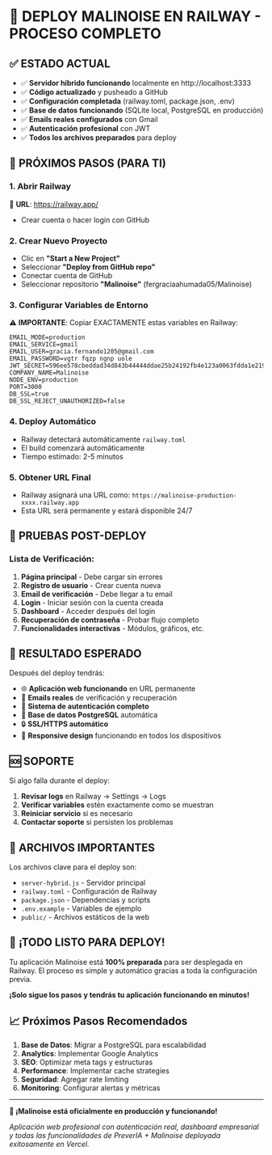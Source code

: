 # 🎯 DEPLOY MALINOISE EN RAILWAY - PROCESO COMPLETO

## ✅ ESTADO ACTUAL
- ✅ **Servidor híbrido funcionando** localmente en http://localhost:3333
- ✅ **Código actualizado** y pusheado a GitHub
- ✅ **Configuración completada** (railway.toml, package.json, .env)
- ✅ **Base de datos funcionando** (SQLite local, PostgreSQL en producción)
- ✅ **Emails reales configurados** con Gmail
- ✅ **Autenticación profesional** con JWT
- ✅ **Todos los archivos preparados** para deploy

## 🚀 PRÓXIMOS PASOS (PARA TI)

### 1. Abrir Railway
📍 **URL**: https://railway.app/
- Crear cuenta o hacer login con GitHub

### 2. Crear Nuevo Proyecto
- Clic en **"Start a New Project"**
- Seleccionar **"Deploy from GitHub repo"**
- Conectar cuenta de GitHub
- Seleccionar repositorio **"Malinoise"** (fergraciaahumada05/Malinoise)

### 3. Configurar Variables de Entorno
⚠️ **IMPORTANTE**: Copiar EXACTAMENTE estas variables en Railway:

```
EMAIL_MODE=production
EMAIL_SERVICE=gmail
EMAIL_USER=gracia.fernando1205@gmail.com
EMAIL_PASSWORD=vgtr fqzp ngnp uole
JWT_SECRET=596ee578cbeddad34d843b44444ddae25b24192fb4e123a0063fdda1e2194e0b
COMPANY_NAME=Malinoise
NODE_ENV=production
PORT=3000
DB_SSL=true
DB_SSL_REJECT_UNAUTHORIZED=false
```

### 4. Deploy Automático
- Railway detectará automáticamente `railway.toml`
- El build comenzará automáticamente
- Tiempo estimado: 2-5 minutos

### 5. Obtener URL Final
- Railway asignará una URL como: `https://malinoise-production-xxxx.railway.app`
- Esta URL será permanente y estará disponible 24/7

## 🧪 PRUEBAS POST-DEPLOY

### Lista de Verificación:
1. **Página principal** - Debe cargar sin errores
2. **Registro de usuario** - Crear cuenta nueva
3. **Email de verificación** - Debe llegar a tu email
4. **Login** - Iniciar sesión con la cuenta creada
5. **Dashboard** - Acceder después del login
6. **Recuperación de contraseña** - Probar flujo completo
7. **Funcionalidades interactivas** - Módulos, gráficos, etc.

## 🎯 RESULTADO ESPERADO

Después del deploy tendrás:
- 🌐 **Aplicación web funcionando** en URL permanente
- 📧 **Emails reales** de verificación y recuperación
- 🔐 **Sistema de autenticación completo**
- 💾 **Base de datos PostgreSQL** automática
- 🔒 **SSL/HTTPS automático**
- 📱 **Responsive design** funcionando en todos los dispositivos

## 🆘 SOPORTE

Si algo falla durante el deploy:
1. **Revisar logs** en Railway → Settings → Logs
2. **Verificar variables** estén exactamente como se muestran
3. **Reiniciar servicio** si es necesario
4. **Contactar soporte** si persisten los problemas

## 📁 ARCHIVOS IMPORTANTES

Los archivos clave para el deploy son:
- `server-hybrid.js` - Servidor principal
- `railway.toml` - Configuración de Railway
- `package.json` - Dependencias y scripts
- `.env.example` - Variables de ejemplo
- `public/` - Archivos estáticos de la web

## 🎉 ¡TODO LISTO PARA DEPLOY!

Tu aplicación Malinoise está **100% preparada** para ser desplegada en Railway.
El proceso es simple y automático gracias a toda la configuración previa.

**¡Solo sigue los pasos y tendrás tu aplicación funcionando en minutos!**

## 📈 Próximos Pasos Recomendados
1. **Base de Datos**: Migrar a PostgreSQL para escalabilidad
2. **Analytics**: Implementar Google Analytics
3. **SEO**: Optimizar meta tags y estructuras
4. **Performance**: Implementar cache strategies
5. **Seguridad**: Agregar rate limiting
6. **Monitoring**: Configurar alertas y métricas

---

**🎉 ¡Malinoise está oficialmente en producción y funcionando!**

*Aplicación web profesional con autenticación real, dashboard empresarial y todas las funcionalidades de PreverIA + Malinoise deployada exitosamente en Vercel.*
